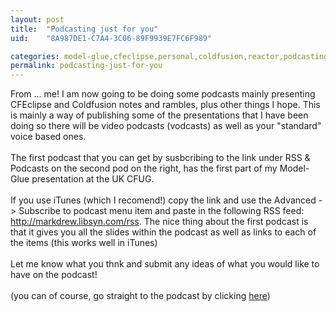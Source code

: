 ```yaml
---
layout: post
title:  "Podcasting just for you"
uid:	"8A987DE1-C7A4-3C06-89F9939E7FC6F989"

categories: model-glue,cfeclipse,personal,coldfusion,reactor,podcasting
permalink: podcasting-just-for-you
---
```

From ... me! I am now going to be doing some podcasts mainly presenting CFEclipse and Coldfusion notes and rambles, plus other things I hope. This is mainly a way of publishing some of the presentations that I have been doing so there will be video podcasts (vodcasts) as well as your &quot;standard&quot; voice based ones.<br /><br />The first podcast that you can get by susbcribing to the link under RSS &amp; Podcasts on the second pod on the right, has the first part of my Model-Glue presentation at the UK CFUG.<br /><br />If you use iTunes (which I recomend!) copy the link and use the Advanced -&gt; Subscribe to podcast menu item and paste in the following RSS feed: <a href="http://markdrew.libsyn.com/rss" target="_blank">http://markdrew.libsyn.com/rss</a>. The nice thing about the first podcast is that it gives you all the slides within the podcast as well as links to each of the items (this works well in iTunes) <br /><br />Let me know what you thnk and submit any ideas of what you would like to have on the podcast!<br /><br />(you can of course, go straight to the podcast by clicking <a href="http://media.libsyn.com/media/markdrew/MG_ReactorPresentation_part01.m4a" target="_blank">here</a>)